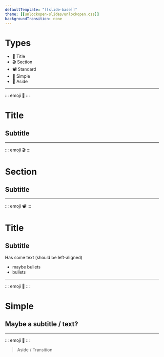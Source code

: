 ```yaml
---
defaultTemplate: "[[slide-base]]"
theme: [[unlockopen-slides/unlockopen.css]]
backgroundTransition: none
---
```


<!-- slide  id="types-index" class="theme-blue emoji-list" -->

#  Types

- 🏁 Title
- 🎬 Section
- 📽 Standard
- 💬 Simple
- 💭 Aside

---

<!-- slide id="type-title" class="theme-blue" -->

::: emoji
🏁
:::

#  Title
## Subtitle

---

<!-- slide id="type-section" class="theme-blue shape-tilted" -->

::: emoji
🎬
:::

#  Section
## Subtitle

---

<!-- slide id="type-standard" class="theme-blue" -->

::: emoji
📽
:::

#  Title
## Subtitle

Has some text (should be left-aligned)

- maybe bullets
- bullets

---

<!-- slide id="type-simple" class="theme-blue" -->


::: emoji
💬
:::

#  Simple
## Maybe a subtitle / text?

---

<!-- slide id="type-aside" class="theme-blue" -->

::: emoji
💭
:::

>  Aside / Transition
 
